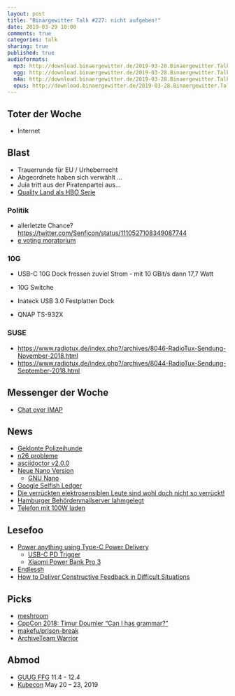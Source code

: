 ```yaml
---
layout: post
title: "Binärgewitter Talk #227: nicht aufgeben!"
date: 2019-03-29 10:00
comments: true
categories: talk
sharing: true
published: true
audioformats:
  mp3: http://download.binaergewitter.de/2019-03-28.Binaergewitter.Talk.227.mp3
  ogg: http://download.binaergewitter.de/2019-03-28.Binaergewitter.Talk.227.ogg
  m4a: http://download.binaergewitter.de/2019-03-28.Binaergewitter.Talk.227.m4a
  opus: http://download.binaergewitter.de/2019-03-28.Binaergewitter.Talk.227.opus
---
```

## Toter der Woche
- Internet 

## Blast

- Trauerrunde für EU / Urheberrecht
- Abgeordnete haben sich verwählt ...
- Jula tritt aus der Piratenpartei aus...
- [Quality Land als HBO Serie]( http://www.dnn.de/Nachrichten/Medien/HBO-verfilmt-Marc-Uwe-Klings-QualityLand-als-Serie )

### Politik
- allerletzte Chance? https://twitter.com/Senficon/status/1110527108349087744
- [e voting moratorium]( https://e-voting-moratorium.ch/bogen-download/ )


### 10G
- USB-C 10G Dock fressen zuviel Strom - mit 10 GBit/s dann 17,7 Watt
- 10G Switche

- Inateck USB 3.0 Festplatten Dock
- QNAP TS-932X

### SUSE
- https://www.radiotux.de/index.php?/archives/8046-RadioTux-Sendung-November-2018.html
- https://www.radiotux.de/index.php?/archives/8044-RadioTux-Sendung-September-2018.html

## Messenger der Woche

- [Chat over IMAP]( https://www.heise.de/newsticker/meldung/Chatten-per-Mail-Open-Source-Veteranen-wollen-WhatsApp-Konkurrenz-machen-4351631.html )


## News
- [Geklonte Polizeihunde]( https://science.slashdot.org/story/19/03/25/1435223/china-says-it-cloned-a-police-dog-to-speed-up-training )
- [n26 probleme]( https://www.gruenderszene.de/fintech/n26-axel-seitz-phishing )
- [asciidoctor v2.0.0]( https://github.com/asciidoctor/asciidoctor/releases/tag/v2.0.0 )
- [Neue Nano Version]( https://www.pro-linux.de/news/1/26897/gnu-nano-40-mit-zahlreichen-neuerungen.html )
  * [GNU Nano]( https://www.nano-editor.org/news.php )
- [Google Selfish Ledger]( https://www.theverge.com/2018/5/17/17344250/google-x-selfish-ledger-video-data-privacy )
- [Die verrückten elektrosensiblen Leute sind wohl doch nicht so verrückt!]( 
https://thenextweb.com/syndication/2019/03/27/research-humans-can-sense-the-earths-magnetic-fields-just-like-bees/ )
- [Hamburger Behördenmailserver lahmgelegt]( https://www.golem.de/news/hamburg-e-mail-an-65-000-angestellte-ueberlastet-behoerdenserver-1903-140309.html )
- [Telefon mit 100W laden]( https://arstechnica.com/gadgets/2019/03/xiaomi-teases-worlds-fastest-charging-smartphone-with-100w-quick-charge/ )


## Lesefoo
- [Power anything using Type-C Power Delivery]( https://sites.google.com/a/cohberg.com/default/home/daily-postings/poweranythingusingtypec )
  * [USB-C PD Trigger]( https://de.aliexpress.com/item/Typ-C-USB-C-PD2-0-PD3-0-ZU-DC-USB-decoy-QC-schnelle-ladung-trigger/1000007182093.html )
  * [Xiaomi Power Bank Pro 3]( https://de.aliexpress.com/item/2019-neue-20000-mAh-Mi-Power-Bank-3-Pro-Edition-USB-USB-C-Zwei-weg-schnelle/32968105511.html )
- [Endlessh]( https://nullprogram.com/blog/2019/03/22/ ) 
- [How to Deliver Constructive Feedback in Difficult Situations]( https://medium.dave-bailey.com/the-essential-guide-to-difficult-conversations-41f736e63ccf )


## Picks
- [meshroom]( https://alicevision.github.io/#meshroom )
- [CppCon 2018: Timur Doumler “Can I has grammar?”]( https://www.youtube.com/watch?v=tsG95Y-C14k )
- [makefu/prison-break]( https://github.com/makefu/prison-break )
- [ArchiveTeam Warrior]( https://www.archiveteam.org/index.php?title=ArchiveTeam_Warrior )

## Abmod
- [GUUG FFG]( https://ffg.guug.de/ ) 11.4 - 12.4
- [Kubecon]( https://events.linuxfoundation.org/events/kubecon-cloudnativecon-europe-2019/schedule/ ) May 20 – 23, 2019

